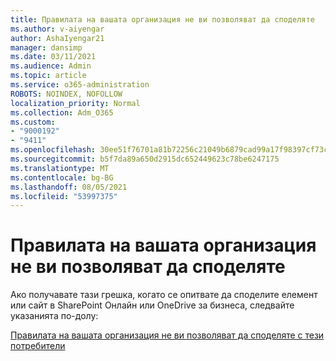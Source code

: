 ```yaml
---
title: Правилата на вашата организация не ви позволяват да споделяте
ms.author: v-aiyengar
author: AshaIyengar21
manager: dansimp
ms.date: 03/11/2021
ms.audience: Admin
ms.topic: article
ms.service: o365-administration
ROBOTS: NOINDEX, NOFOLLOW
localization_priority: Normal
ms.collection: Adm_O365
ms.custom:
- "9000192"
- "9411"
ms.openlocfilehash: 30ee51f76701a81b72256c21049b6879cad99a17f98397cf73c8ce85d910867f
ms.sourcegitcommit: b5f7da89a650d2915dc652449623c78be6247175
ms.translationtype: MT
ms.contentlocale: bg-BG
ms.lasthandoff: 08/05/2021
ms.locfileid: "53997375"
---
```

# <a name="your-organizations-policies-do-not-allow-you-to-share"></a>Правилата на вашата организация не ви позволяват да споделяте

Ако получавате тази грешка, когато се опитвате да споделите елемент или сайт в SharePoint Онлайн или OneDrive за бизнеса, следвайте указанията по-долу:
 
[Правилата на вашата организация не ви позволяват да споделяте с тези потребители](https://docs.microsoft.com/sharepoint/troubleshoot/sharing-and-permissions/organization-policies-do-not-allow-you-to-share-with-users-error)
